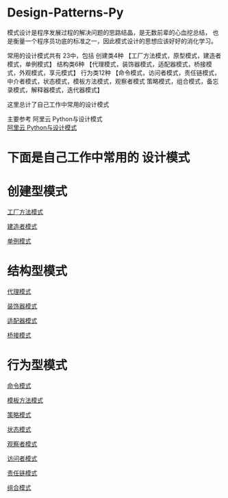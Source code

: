 # Design-Patterns-Py

模式设计是程序发展过程的解决问题的思路结晶，是无数前辈的心血挖总结，
也是衡量一个程序员功底的标准之一，因此模式设计的思想应该好好的消化学习。

常用的设计模式共有 23中，包括 创建类4种 【工厂方法模式，原型模式，建造者模式，单例模式】 
结构类6种 【代理模式，装饰器模式，适配器模式，桥接模式，外观模式，享元模式】
行为类12种 【命令模式，访问者模式，责任链模式，中介者模式，状态模式，模板方法模式，观察者模式
策略模式，组合模式，备忘录模式，解释器模式，迭代器模式】

这里总计了自己工作中常用的设计模式

主要参考 阿里云 Python与设计模式  
[阿里云 Python与设计模式](https://zhuanlan.zhihu.com/p/31675841)


# 下面是自己工作中常用的 设计模式

# 创建型模式
[工厂方法模式](https://zhuanlan.zhihu.com/p/272619987)

[建造者模式](https://zhuanlan.zhihu.com/p/272627694)

[单例模式](https://zhuanlan.zhihu.com/p/272607259)

# 结构型模式
[代理模式](https://zhuanlan.zhihu.com/p/272631784)

[装饰器模式](https://zhuanlan.zhihu.com/p/272639012)

[适配器模式](https://zhuanlan.zhihu.com/p/272688483)

[桥接模式](https://zhuanlan.zhihu.com/p/272697943)

# 行为型模式
[命令模式](https://zhuanlan.zhihu.com/p/272715851)

[模板方法模式](https://zhuanlan.zhihu.com/p/273265335)

[策略模式](https://zhuanlan.zhihu.com/p/272706238)

[状态模式](https://zhuanlan.zhihu.com/p/273293766)

[观察者模式](https://zhuanlan.zhihu.com/p/273305974)

[访问者模式](https://zhuanlan.zhihu.com/p/273382067)

[责任链模式](https://zhuanlan.zhihu.com/p/273215025)

[组合模式](https://zhuanlan.zhihu.com/p/273392621)

